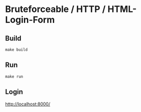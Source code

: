 # Bruteforceable / HTTP / HTML-Login-Form

## Build

```shell
make build
```

## Run

```shell
make run
```

## Login

<http://localhost:8000/>
